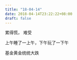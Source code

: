 ```yaml
---
title: "18-04-14"
date: 2018-04-14T23:22:22+08:00
draft: false
---
```


累得慌， 难受

上午睡了一上午，下午玩了一下午

基金黄金统统大跌
